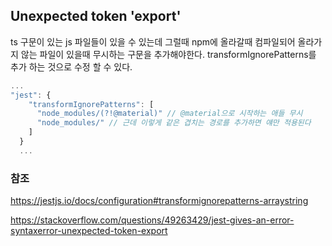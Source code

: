 ## Unexpected token 'export'

ts 구문이 있는 js 파일들이 있을 수 있는데 그럴때 npm에 올라갈때 컴파일되어 올라가지 않는 파일이 있을때 무시하는 구문을 추가해야한다.
transformIgnorePatterns를 추가 하는 것으로 수정 할 수 있다.

```ts
...
"jest": {
    "transformIgnorePatterns": [
      "node_modules/(?!@material)" // @material으로 시작하는 애들 무시
      "node_modules/" // 근데 이렇게 같은 겹치는 경로를 추가하면 얘만 적용된다
    ]
  }
  ...
```

### 참조

https://jestjs.io/docs/configuration#transformignorepatterns-arraystring

https://stackoverflow.com/questions/49263429/jest-gives-an-error-syntaxerror-unexpected-token-export
